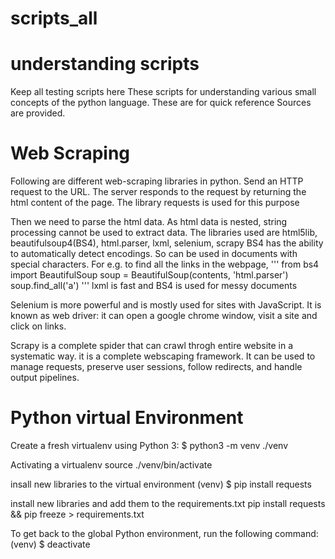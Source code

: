 # scripts_all

# understanding scripts

Keep all testing scripts here
These scripts for understanding various small concepts of the python language.
These are for quick reference
Sources are provided.


# Web Scraping

Following are different web-scraping libraries in python.
Send an HTTP request to the URL.
The server responds to the request by returning the html content of the page.
The library requests is used for this purpose

Then we need to parse the html data.
As html data is nested, string processing cannot be used to extract data.
The libraries used are html5lib, beautifulsoup4(BS4), html.parser,  lxml, selenium, scrapy
BS4 has the ability to automatically detect encodings.
So can be used in documents with special characters.
For e.g. to find all the links in the webpage,
'''
from bs4 import BeautifulSoup
soup = BeautifulSoup(contents, 'html.parser')
soup.find_all('a')
'''
lxml is fast and BS4 is used for messy documents

Selenium is more powerful and is mostly used for sites with JavaScript.
It is known as web driver: it can open a google chrome window, visit a site and click on links.

Scrapy is a complete spider that can crawl throgh entire website in a systematic way.
it is a complete webscaping framework. It can be used to manage requests, 
preserve user sessions, follow redirects, and handle output pipelines.

# Python virtual Environment

Create a fresh virtualenv using Python 3:
$ python3 -m venv ./venv

Activating a virtualenv 
source ./venv/bin/activate

insall new libraries to the virtual environment 
(venv) $ pip install requests

install new libraries and add them to the requirements.txt
pip install requests && pip freeze > requirements.txt

To get back to the global Python environment, run the following command:
(venv) $ deactivate